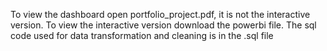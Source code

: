 To view the dashboard open portfolio_project.pdf, it is not the interactive version. To view the interactive version download the powerbi file. The sql code used for data transformation and cleaning is in the .sql file
